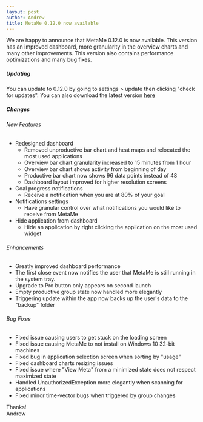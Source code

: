 ```yaml
---
layout: post
author: Andrew
title: MetaMe 0.12.0 now available
---
```


We are happy to announce that MetaMe 0.12.0 is now available. This version has an improved dashboard, more granularity in the overview charts and many other improvements. This version also contains performance optimizations and many bug fixes.

##### Updating
You can update to 0.12.0 by going to settings > update then clicking "check for updates".  You can also download the latest version [here](/download.html)

##### Changes

###### New Features
- Redesigned dashboard
   - Removed unproductive bar chart and heat maps and relocated the most used applications
   - Overview bar chart granularity increased to 15 minutes from 1 hour
   - Overview bar chart shows activity from beginning of day
   - Productive bar chart now shows 96 data points instead of 48
   - Dashboard layout improved for higher resolution screens
- Goal progress notifications
   - Receive a notification when you are at 80% of your goal
- Notifications settings
   - Have granular control over what notifications you would like to receive from MetaMe
- Hide application from dashboard
   - Hide an application by right clicking the application on the most used widget

###### Enhancements
- Greatly improved dashboard performance
- The first close event now notifies the user that MetaMe is still running in the system tray. 
- Upgrade to Pro button only appears on second launch 
- Empty productive group state now handled more elegantly
- Triggering update within the app now backs up the user's data to the "backup" folder

###### Bug Fixes
- Fixed issue causing users to get stuck on the loading screen
- Fixed issue causing MetaMe to not install on Windows 10 32-bit machines
- Fixed bug in application selection screen when sorting by "usage"
- Fixed dashboard charts resizing issues 
- Fixed issue where "View Meta" from a minimized state does not respect maximized state
- Handled UnauthorizedException more elegantly when scanning for applications
- Fixed minor time-vector bugs when triggered by group changes

Thanks!<br/>
Andrew




